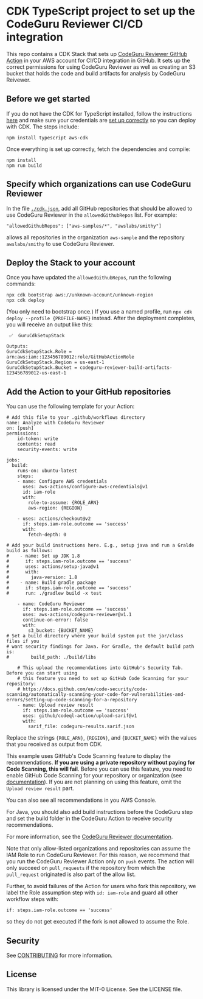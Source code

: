 # CDK TypeScript project to set up the CodeGuru Reviewer CI/CD integration

This repo contains a CDK Stack that sets up [CodeGuru Reviewer GitHub Action](https://github.com/marketplace/actions/codeguru-reviewer) in your AWS account for CI/CD integration in GitHub. It sets up the correct permissions for using CodeGuru Reviewer as well as creating an S3 bucket that holds the code and build artifacts for analysis by CodeGuru Reivewer.

## Before we get started

If you do not have the CDK for TypeScript installed, follow the instructions [here](https://docs.aws.amazon.com/cdk/latest/guide/work-with-cdk-typescript.html) and make sure your credentials are [set up correctly](https://docs.aws.amazon.com/cdk/latest/guide/work-with.html) so you can deploy with CDK. The steps include:

```
npm install typescript aws-cdk
```

Once everything is set up correctly, fetch the dependencies and compile:

```
npm install
npm run build
```

## Specify which organizations can use CodeGuru Reviewer

In the file [`./cdk.json`](cdk.json), add all GitHub repositories that should be allowed to use CodeGuru Reviewer in the `allowedGithubRepos` list. For example:
```
"allowedGithubRepos": ["aws-samples/*", "awslabs/smithy"]
```
allows all repositories in the organization `aws-sample` and the repository `awslabs/smithy` to use CodeGuru Reviewer.

## Deploy the Stack to your account

Once you have updated the `allowedGithubRepos`, run the following commands:
```
npx cdk bootstrap aws://unknown-account/unknown-region
npx cdk deploy
```
(You only need to bootstrap once.) If you use a named profile, run `npx cdk deploy --profile {PROFILE-NAME}` instead. After the deployment completes, you will receive an output like this:

```
 ✅  GuruCdkSetupStack

Outputs:
GuruCdkSetupStack.Role = arn:aws:iam::123456789012:role/GitHubActionRole
GuruCdkSetupStack.Region = us-east-1
GuruCdkSetupStack.Bucket = codeguru-reviewer-build-artifacts-123456789012-us-east-1
```

## Add the Action to your GitHub repositories

You can use the following template for your Action:

```
# Add this file to your .github/workflows directory
name: Analyze with CodeGuru Reviewer
on: [push]
permissions:
    id-token: write
    contents: read
    security-events: write 

jobs:
  build:
    runs-on: ubuntu-latest
    steps:
    - name: Configure AWS credentials
      uses: aws-actions/configure-aws-credentials@v1
      id: iam-role
      with:
        role-to-assume: {ROLE_ARN}
        aws-region: {REGION}
    
    - uses: actions/checkout@v2
      if: steps.iam-role.outcome == 'success'
      with:
        fetch-depth: 0

# Add your build instructions here. E.g., setup java and run a Gralde build as follows:
#    - name: Set up JDK 1.8
#      if: steps.iam-role.outcome == 'success'
#      uses: actions/setup-java@v1
#      with:
#        java-version: 1.8
#    - name: Build gradle package
#      if: steps.iam-role.outcome == 'success'
#      run: ./gradlew build -x test

    - name: CodeGuru Reviewer
      if: steps.iam-role.outcome == 'success'
      uses: aws-actions/codeguru-reviewer@v1.1
      continue-on-error: false
      with:          
        s3_bucket: {BUCKET_NAME}
# Set a build directory where your build system put the jar/class files if you 
# want security findings for Java. For Gradle, the default build path is:
#        build_path: ./build/libs 

    # This upload the recommendations into GitHub's Security Tab. Before you can start using
    # this feature you need to set up GitHub Code Scanning for your repository:
    # https://docs.github.com/en/code-security/code-scanning/automatically-scanning-your-code-for-vulnerabilities-and-errors/setting-up-code-scanning-for-a-repository
    - name: Upload review result
      if: steps.iam-role.outcome == 'success'
      uses: github/codeql-action/upload-sarif@v1
      with:
        sarif_file: codeguru-results.sarif.json
```

Replace the strings `{ROLE_ARN}`, `{REGION}`, and `{BUCKET_NAME}` with the values that you received as output from CDK.

This example uses GitHub's Code Scanning feature to display the recommendations. **If you are using a private repository without paying for Code Scanning, this will fail**. Before you
can use this feature, you need to enable GitHub Code Scanning for your repository or organization (see [documentation](https://docs.github.com/en/code-security/code-scanning/automatically-scanning-your-code-for-vulnerabilities-and-errors/setting-up-code-scanning-for-a-repository)).
If you are not planning on using this feature, omit the `Upload review result` part.

You can also see all recommendations in you AWS Console.

For Java, you should also add build instructions before the CodeGuru step and set the build folder in the CodeGuru Action to receive security recommendations.

For more information, see the [CodeGuru Reviewer documentation](https://docs.aws.amazon.com/codeguru/latest/reviewer-ug/working-with-cicd.html).

Note that only allow-listed organizations and repositories can assume the IAM Role to run CodeGuru Reviewer.
For this reason, we recommend that you run the CodeGuru Reviewer Action only on `push` events. The action will
only succeed on `pull_requests` if the repository from which the `pull_request` originated is also part of the
allow list.

Further, to avoid failures of the Action for users who fork this repository, we label the Role assumption step
with `id: iam-role` and guard all other workflow steps with:
```
if: steps.iam-role.outcome == 'success'
```
so they do not get executed if the fork is not allowed to assume the Role.

## Security

See [CONTRIBUTING](CONTRIBUTING.md#security-issue-notifications) for more information.

## License

This library is licensed under the MIT-0 License. See the LICENSE file.
